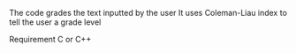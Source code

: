 The code grades the text inputted by the user
It uses Coleman-Liau index to tell the user a grade level

Requirement
C or C++
